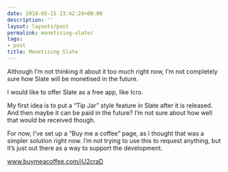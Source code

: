 ```yaml
---
date: 2018-05-15 13:42:24+00:00
description: ''
layout: layouts/post
permalink: monetising-slate/
tags:
- post
title: Monetising Slate
---
```


<p>Although I&#8217;m not thinking it about it too much right now, I&#8217;m not completely sure how Slate will be monetised in the future.</p>
<p>I would like to offer Slate as a free app, like Icro.</p>
<p>My first idea is to put a &#8220;Tip Jar&#8221; style feature in Slate after it is released. And then maybe it can be paid in the future? I&#8217;m not sure about how well that would be received though.</p>
<p>For now, I’ve set up a &#8220;Buy me a coffee&#8221; page, as I thought that was a simpler solution right now. I&#8217;m not trying to use this to request anything, but it&#8217;s just out there as a way to support the development.</p>
<p><a href="https://www.buymeacoffee.com/jU2craD">www.buymeacoffee.com/jU2craD</a></p>